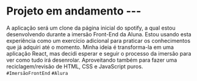 # Projeto em andamento ---

A aplicação será um clone da página inicial do spotify, a qual estou desenvolvendo durante a imersão Front-End da Aluna. Estou usando esta experiência como um exercício adicional para praticar os conhecimentos que já adquiri até o momento.
Minha ideia é transforma-la em uma aplicação React, mas decidi esperar e seguir o processo da imersão para ver como tudo irá desenrolar. Aproveitando também para fazer uma reciclagem/revisão de HTML, CSS e JavaScript puros.
<br>
`#ImersãoFrontEnd` `#Alura`
